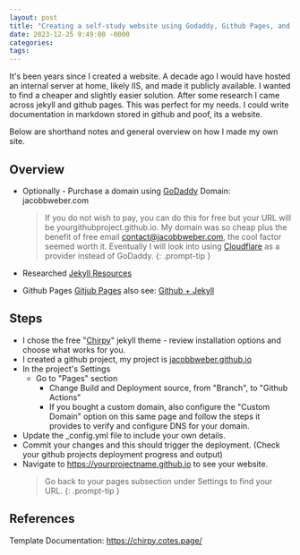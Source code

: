 ```yaml
---
layout: post
title: "Creating a self-study website using Godaddy, Github Pages, and Jekyll"
date: 2023-12-25 9:49:00 -0000
categories:
tags:
---
```


It's been years since I created a website. A decade ago I would have hosted an internal server at home, likely IIS, and made it publicly available. I wanted to find a cheaper and slightly easier solution. After some research I came across jekyll and github pages. This was perfect for my needs. I could write documentation in markdown stored in github and poof, its a website.

Below are shorthand notes and general overview on how I made my own site.

## Overview

- Optionally - Purchase a domain using [GoDaddy](https://www.godaddy.com/) Domain: jacobbweber.com
    > If you do not wish to pay, you can do this for free but your URL will be yourgithubproject.github.io. My domain was so cheap plus the benefit of free email contact@jacobbweber.com, the cool factor seemed worth it. Eventually I will look into using [Cloudflare](https://www.cloudflare.com/) as a provider instead of GoDaddy.
    {: .prompt-tip }

- Researched [Jekyll Resources](https://jekyllrb.com/)
- Github Pages [Gitjub Pages](https://pages.github.com/) also see: [Github + Jekyll](https://docs.github.com/en/pages/setting-up-a-github-pages-site-with-jekyll/about-github-pages-and-jekyll)

## Steps

- I chose the free "[Chirpy](https://chirpy.cotes.page/posts/getting-started/)" jekyll theme - review installation options and choose what works for you.
- I created a github project, my project is [jacobbweber.github.io](https://github.com/jacobbweber/jacobbweber.github.io)
- In the project's Settings
  - Go to "Pages" section
    - Change Build and Deployment source, from "Branch", to "Github Actions"
    - If you bought a custom domain, also configure the "Custom Domain" option on this same page and follow the steps it provides to verify and configure DNS for your domain.
- Update the _config.yml file to include your own details.
- Commit your changes and this should trigger the deployment. (Check your github projects deployment progress and output)
- Navigate to https://yourprojectname.github.io to see your website.
  > Go back to your pages subsection under Settings to find your URL.
  {: .prompt-tip }

## References

Template Documentation: <https://chirpy.cotes.page/>
